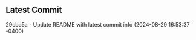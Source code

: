 
## Latest Commit
29cba5a - Update README with latest commit info (2024-08-29 16:53:37 -0400) <Yunxi-Zhou>
